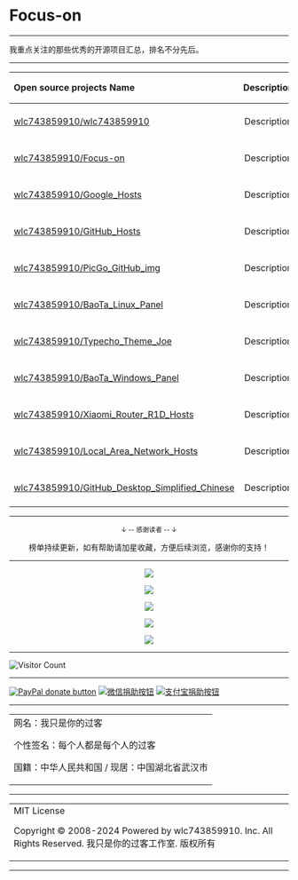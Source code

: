 # Focus-on

---

我重点关注的那些优秀的开源项目汇总，排名不分先后。

---

| Open source projects Name | Description | ⭐ Stars | 📚 Forks |
| :--------- | :---------: | :---------: | :---------: |
| [wlc743859910/wlc743859910](https://github.com/wlc743859910/wlc743859910) | Description | <img src="https://img.shields.io/github/stars/wlc743859910/wlc743859910" alt="GitHub stars"> | <img src="https://img.shields.io/github/forks/wlc743859910/wlc743859910" alt="GitHub Forks"> |
| [wlc743859910/Focus-on](https://github.com/wlc743859910/Focus-on) | Description | <img src="https://img.shields.io/github/stars/wlc743859910/Focus-on" alt="GitHub stars"> | <img src="https://img.shields.io/github/forks/wlc743859910/Focus-on" alt="GitHub Forks"> |
| [wlc743859910/Google_Hosts](https://github.com/wlc743859910/Google_Hosts) | Description | <img src="https://img.shields.io/github/stars/wlc743859910/Google_Hosts" alt="GitHub stars"> | <img src="https://img.shields.io/github/forks/wlc743859910/Google_Hosts" alt="GitHub Forks"> |
| [wlc743859910/GitHub_Hosts](https://github.com/wlc743859910/GitHub_Hosts) | Description | <img src="https://img.shields.io/github/stars/wlc743859910/GitHub_Hosts" alt="GitHub stars"> | <img src="https://img.shields.io/github/forks/wlc743859910/GitHub_Hosts" alt="GitHub Forks"> |
| [wlc743859910/PicGo_GitHub_img](https://github.com/wlc743859910/PicGo_GitHub_img) | Description | <img src="https://img.shields.io/github/stars/wlc743859910/PicGo_GitHub_img" alt="GitHub stars"> | <img src="https://img.shields.io/github/forks/wlc743859910/PicGo_GitHub_img" alt="GitHub Forks"> |
| [wlc743859910/BaoTa_Linux_Panel](https://github.com/wlc743859910/BaoTa_Linux_Panel) | Description | <img src="https://img.shields.io/github/stars/wlc743859910/BaoTa_Linux_Panel" alt="GitHub stars"> | <img src="https://img.shields.io/github/forks/wlc743859910/BaoTa_Linux_Panel" alt="GitHub Forks"> |
| [wlc743859910/Typecho_Theme_Joe](https://github.com/wlc743859910/Typecho_Theme_Joe) | Description | <img src="https://img.shields.io/github/stars/wlc743859910/Typecho_Theme_Joe" alt="GitHub stars"> | <img src="https://img.shields.io/github/forks/wlc743859910/Typecho_Theme_Joe" alt="GitHub Forks"> |
| [wlc743859910/BaoTa_Windows_Panel](https://github.com/wlc743859910/BaoTa_Windows_Panel) | Description | <img src="https://img.shields.io/github/stars/wlc743859910/BaoTa_Windows_Panel" alt="GitHub stars"> | <img src="https://img.shields.io/github/forks/wlc743859910/BaoTa_Windows_Panel" alt="GitHub Forks"> |
| [wlc743859910/Xiaomi_Router_R1D_Hosts](https://github.com/wlc743859910/Xiaomi_Router_R1D_Hosts) | Description | <img src="https://img.shields.io/github/stars/wlc743859910/Xiaomi_Router_R1D_Hosts" alt="GitHub stars"> | <img src="https://img.shields.io/github/forks/wlc743859910/Xiaomi_Router_R1D_Hosts" alt="GitHub Forks"> |
| [wlc743859910/Local_Area_Network_Hosts](https://github.com/wlc743859910/Local_Area_Network_Hosts) | Description | <img src="https://img.shields.io/github/stars/wlc743859910/Local_Area_Network_Hosts" alt="GitHub stars"> | <img src="https://img.shields.io/github/forks/wlc743859910/Local_Area_Network_Hosts" alt="GitHub Forks"> |
| [wlc743859910/GitHub_Desktop_Simplified_Chinese](https://github.com/wlc743859910/GitHub_Desktop_Simplified_Chinese) | Description | <img src="https://img.shields.io/github/stars/wlc743859910/GitHub_Desktop_Simplified_Chinese" alt="GitHub stars"> | <img src="https://img.shields.io/github/forks/wlc743859910/GitHub_Desktop_Simplified_Chinese" alt="GitHub Forks"> |

---

<div align="center">
    <p><sub>↓ -- 感谢读者 -- ↓</sub></p>
    榜单持续更新，如有帮助请加星收藏，方便后续浏览，感谢你的支持！
</div>

---

<p align="center">
  <img src="https://cdn.jsdelivr.net/gh/wlc743859910/Focus-on/img/gh-readme-header.webp">
</p>

<p align="center">
  <img src="https://cdn.jsdelivr.net/gh/wlc743859910/Focus-on/img/template.webp">
</p>

<p align="center">
  <img src="https://cdn.jsdelivr.net/gh/wlc743859910/Focus-on/img/1424469275.webp">
</p>

<p align="center">
  <img src="https://cdn.jsdelivr.net/gh/wlc743859910/Focus-on/img/fbCScVCQ.webp">
</p>

<p align="center">
  <img src="https://cdn.jsdelivr.net/gh/wlc743859910/Focus-on/img/programmer.webp">
</p>

---

![Visitor Count](https://profile-counter.glitch.me/{Focus-on}/count.svg)

---

[![PayPal donate button](https://img.shields.io/badge/PayPal-donate-green.svg)](https://paypal.me/)  [![微信捐助按钮](https://img.shields.io/badge/%E5%BE%AE%E4%BF%A1-%E5%90%91TA%E6%8D%90%E5%8A%A9-green.svg)](图片链接) [![支付宝捐助按钮](https://img.shields.io/badge/%E6%94%AF%E4%BB%98%E5%AE%9D-%E5%90%91TA%E6%8D%90%E5%8A%A9-green.svg)](图片链接)

---

<table>
    <tr>
        <td >
网名：我只是你的过客

个性签名：每个人都是每个人的过客

国籍：中华人民共和国 / 现居：中国湖北省武汉市
        </center>
        </td>
    </tr>
</table>

---

<table>
    <tr>
        <td >
MIT License

Copyright © 2008-2024 Powered by wlc743859910. Inc. All Rights Reserved. 我只是你的过客工作室. 版权所有
        </center>
        </td>
    </tr>
</table>

---
